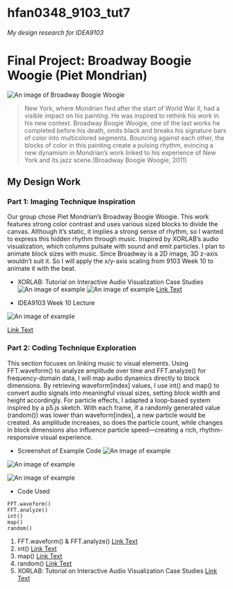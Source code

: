 # hfan0348_9103_tut7
###### My design research for IDEA9103
# Final Project: Broadway Boogie Woogie (Piet Mondrian)
![An image of Broadway Boogie Woogie](readmeimages/Piet_Mondrian_Broadway_Boogie_Woogie.jpeg)
> New York, where Mondrian fled after the start of World War II, had a visible impact on his painting. He was inspired to rethink his work in his new context. Broadway Boogie Woogie, one of the last works he completed before his death, omits black and breaks his signature bars of color into multicolored segments. Bouncing against each other, the blocks of color in this painting create a pulsing rhythm, evincing a new dynamism in Mondrian’s work linked to his experience of New York and its jazz scene.(Broadway Boogie Woogie, 2011)
## My Design Work

### Part 1: Imaging Technique Inspiration
Our group chose Piet Mondrian’s Broadway Boogie Woogie. This work features strong color contrast and uses various sized blocks to divide the canvas. Although it’s static, it implies a strong sense of rhythm, so I wanted to express this hidden rhythm through music. Inspired by XORLAB’s audio visualization, which columns pulsate with sound and emit particles. I plan to animate block sizes with music. Since Broadway is a 2D image, 3D z-axis wouldn’t suit it. So I will apply the x/y-axis scaling from 9103 Week 10 to animate it with the beat.
- XORLAB: Tutorial on Interactive Audio Visualization Case Studies
![An image of example](readmeimages/微信图片_20250509111137.png)
![An image of example](readmeimages/微信图片_20250509111146.png)
[Link Text](https://www.bilibili.com/video/BV1tu411g7KN/?spm_id_from=333.1007.top_right_bar_window_history.content.click&vd_source=deead8168a18f5aee4de870f81972b36)

- IDEA9103 Week 10 Lecture

![An image of example](readmeimages/微信图片_20250509111153.png)

[Link Text](https://canvas.sydney.edu.au/courses/64347/pages/week-10-lecture?module_item_id=2585760)
### Part 2: Coding Technique Exploration
This section focuses on linking music to visual elements. Using FFT.waveform() to analyze amplitude over time and FFT.analyze() for frequency-domain data, I will map audio dynamics directly to block dimensions. By retrieving waveform[index] values, I use int() and map() to convert audio signals into meaningful visual sizes, setting block width and height accordingly. For particle effects, I adapted a loop-based system inspired by a p5.js sketch. With each frame, if a randomly generated value (random()) was lower than waveform[index], a new particle would be created. As amplitude increases, so does the particle count, while changes in block dimensions also influence particle speed—creating a rich, rhythm-responsive visual experience.
- Screenshot of Example Code
![An image of example](readmeimages/1aa11a5854691821247b61b2a487cf3.png)

![An image of example](readmeimages/25afc3467797bb371d91efc8d9f11ce.png)

![An image of example](readmeimages/f062f8b6fded06c391e738a1b654829.png)

- Code Used
```
FFT.waveform()
FFT.analyze()
int()
map()
random()
```

1. FFT.waveform() & FFT.analyze()
[Link Text](https://p5js.org/reference/p5.sound/p5.FFT/)
2. int()
[Link Text](https://p5js.org/reference/p5/int/)
3. map()
[Link Text](https://p5js.org/reference/p5/map/)
4. random()
[Link Text](https://p5js.org/reference/p5/random/)
5. XORLAB: Tutorial on Interactive Audio Visualization Case Studies
[Link Text](https://www.bilibili.com/video/BV1tu411g7KN/?spm_id_from=333.1007.top_right_bar_window_history.content.click&vd_source=deead8168a18f5aee4de870f81972b36)